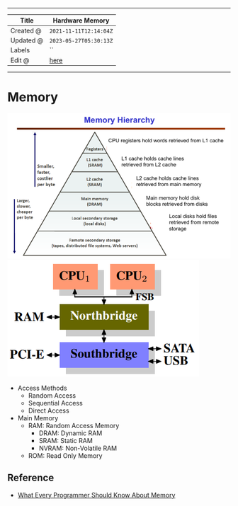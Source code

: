 -----

| Title     | Hardware Memory                                    |
| --------- | -------------------------------------------------- |
| Created @ | `2021-11-11T12:14:04Z`                             |
| Updated @ | `2023-05-27T05:30:13Z`                             |
| Labels    | \`\`                                               |
| Edit @    | [here](https://github.com/junxnone/xwiki/issues/4) |

-----

# Memory

![image](media/bb53e057210eda774a9af1f8c9ab4681680772f9.png)
![image](media/180cc1d5ce93820a83335594956feec0bfd65b4b.png)

  - Access Methods
      - Random Access
      - Sequential Access
      - Direct Access
  - Main Memory
      - RAM: Random Access Memory
          - DRAM: Dynamic RAM
          - SRAM: Static RAM
          - NVRAM: Non-Volatile RAM
      - ROM: Read Only Memory

## Reference

  - [What Every Programmer Should Know About
    Memory](https://www.akkadia.org/drepper/cpumemory.pdf)
